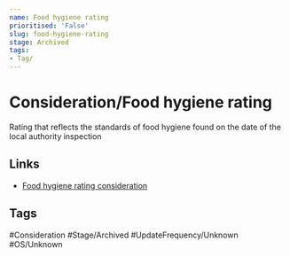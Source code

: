 ```yaml
---
name: Food hygiene rating
prioritised: 'False'
slug: food-hygiene-rating
stage: Archived
tags:
- Tag/
---
```


# Consideration/Food hygiene rating

Rating that reflects the standards of food hygiene found on the date of the local authority inspection

## Links

* [Food hygiene rating consideration](https://design.planning.data.gov.uk/planning-consideration/food-hygiene-rating)

## Tags

#Consideration #Stage/Archived #UpdateFrequency/Unknown #OS/Unknown